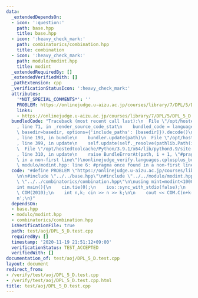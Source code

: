 ```yaml
---
data:
  _extendedDependsOn:
  - icon: ':question:'
    path: base.hpp
    title: base.hpp
  - icon: ':heavy_check_mark:'
    path: combinatorics/combination.hpp
    title: combination
  - icon: ':heavy_check_mark:'
    path: modulo/modint.hpp
    title: modint
  _extendedRequiredBy: []
  _extendedVerifiedWith: []
  _pathExtension: cpp
  _verificationStatusIcon: ':heavy_check_mark:'
  attributes:
    '*NOT_SPECIAL_COMMENTS*': ''
    PROBLEM: https://onlinejudge.u-aizu.ac.jp/courses/library/7/DPL/5/DPL_5_D
    links:
    - https://onlinejudge.u-aizu.ac.jp/courses/library/7/DPL/5/DPL_5_D
  bundledCode: "Traceback (most recent call last):\n  File \"/opt/hostedtoolcache/Python/3.9.1/x64/lib/python3.9/site-packages/onlinejudge_verify/documentation/build.py\"\
    , line 71, in _render_source_code_stat\n    bundled_code = language.bundle(stat.path,\
    \ basedir=basedir, options={'include_paths': [basedir]}).decode()\n  File \"/opt/hostedtoolcache/Python/3.9.1/x64/lib/python3.9/site-packages/onlinejudge_verify/languages/cplusplus.py\"\
    , line 193, in bundle\n    bundler.update(path)\n  File \"/opt/hostedtoolcache/Python/3.9.1/x64/lib/python3.9/site-packages/onlinejudge_verify/languages/cplusplus_bundle.py\"\
    , line 399, in update\n    self.update(self._resolve(pathlib.Path(included), included_from=path))\n\
    \  File \"/opt/hostedtoolcache/Python/3.9.1/x64/lib/python3.9/site-packages/onlinejudge_verify/languages/cplusplus_bundle.py\"\
    , line 310, in update\n    raise BundleErrorAt(path, i + 1, \"#pragma once found\
    \ in a non-first line\")\nonlinejudge_verify.languages.cplusplus_bundle.BundleErrorAt:\
    \ modulo/modint.hpp: line 6: #pragma once found in a non-first line\n"
  code: "#define PROBLEM \"https://onlinejudge.u-aizu.ac.jp/courses/library/7/DPL/5/DPL_5_D\"\
    \n\n#include \"../../base.hpp\"\n#include \"../../modulo/modint.hpp\"\n#include\
    \ \"../../combinatorics/combination.hpp\"\n\nusing mint=modint<1000000007>;\n\n\
    int main(){\n    cin.tie(0);\n    ios::sync_with_stdio(false);\n    Combination<mint>\
    \ COM(2010);\n    int n,k; cin >> n >> k;\n\n    cout << COM.C(n+k-1,k-1) << '\\\
    n';\n}"
  dependsOn:
  - base.hpp
  - modulo/modint.hpp
  - combinatorics/combination.hpp
  isVerificationFile: true
  path: test/aoj/DPL_5_D.test.cpp
  requiredBy: []
  timestamp: '2020-11-19 21:51:12+09:00'
  verificationStatus: TEST_ACCEPTED
  verifiedWith: []
documentation_of: test/aoj/DPL_5_D.test.cpp
layout: document
redirect_from:
- /verify/test/aoj/DPL_5_D.test.cpp
- /verify/test/aoj/DPL_5_D.test.cpp.html
title: test/aoj/DPL_5_D.test.cpp
---
```

